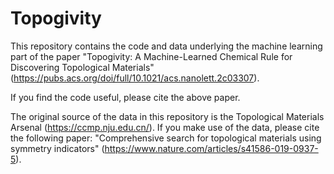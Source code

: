 # Topogivity

This repository contains the code and data underlying the machine learning part of the paper "Topogivity: A Machine-Learned Chemical Rule for Discovering Topological Materials" (https://pubs.acs.org/doi/full/10.1021/acs.nanolett.2c03307).

If you find the code useful, please cite the above paper.

The original source of the data in this repository is the Topological Materials Arsenal (https://ccmp.nju.edu.cn/).  If you make use of the data, please cite the following paper: "Comprehensive search for topological materials using symmetry indicators" (https://www.nature.com/articles/s41586-019-0937-5).
